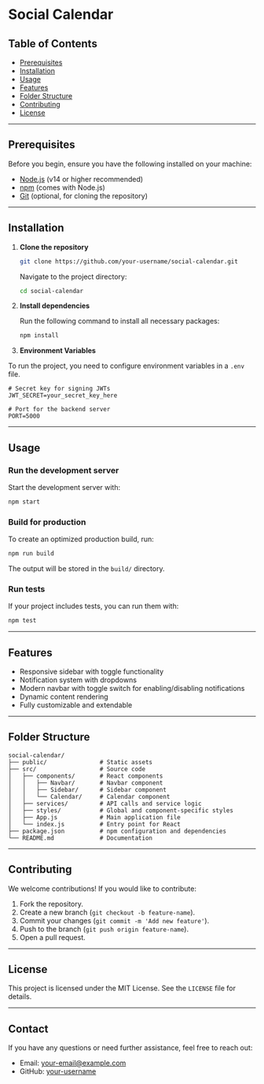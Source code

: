 # Social Calendar

## Table of Contents

- [Prerequisites](#prerequisites)
- [Installation](#installation)
- [Usage](#usage)
- [Features](#features)
- [Folder Structure](#folder-structure)
- [Contributing](#contributing)
- [License](#license)

---

## Prerequisites

Before you begin, ensure you have the following installed on your machine:

- [Node.js](https://nodejs.org/) (v14 or higher recommended)
- [npm](https://www.npmjs.com/) (comes with Node.js)
- [Git](https://git-scm.com/) (optional, for cloning the repository)

---

## Installation

1. **Clone the repository**

   ```bash
   git clone https://github.com/your-username/social-calendar.git
   ```

   Navigate to the project directory:

   ```bash
   cd social-calendar
   ```
2. **Install dependencies**

   Run the following command to install all necessary packages:

   ```bash
   npm install
   ```
3. **Environment Variables**

  To run the project, you need to configure environment variables in a `.env` file.
  ```env
  # Secret key for signing JWTs
  JWT_SECRET=your_secret_key_here

  # Port for the backend server
  PORT=5000
  ```
---

## Usage

### Run the development server

Start the development server with:

```bash
npm start
```

### Build for production

To create an optimized production build, run:

```bash
npm run build
```

The output will be stored in the `build/` directory.

### Run tests

If your project includes tests, you can run them with:

```bash
npm test
```

---

## Features

- Responsive sidebar with toggle functionality
- Notification system with dropdowns
- Modern navbar with toggle switch for enabling/disabling notifications
- Dynamic content rendering
- Fully customizable and extendable

---

## Folder Structure

```
social-calendar/
├── public/               # Static assets
├── src/                  # Source code
│   ├── components/       # React components
│   │   ├── Navbar/       # Navbar component
│   │   ├── Sidebar/      # Sidebar component
│   │   └── Calendar/     # Calendar component
│   ├── services/         # API calls and service logic
│   ├── styles/           # Global and component-specific styles
│   ├── App.js            # Main application file
│   └── index.js          # Entry point for React
├── package.json          # npm configuration and dependencies
└── README.md             # Documentation
```

---

## Contributing

We welcome contributions! If you would like to contribute:

1. Fork the repository.
2. Create a new branch (`git checkout -b feature-name`).
3. Commit your changes (`git commit -m 'Add new feature'`).
4. Push to the branch (`git push origin feature-name`).
5. Open a pull request.

---

## License

This project is licensed under the MIT License. See the `LICENSE` file for details.

---

## Contact

If you have any questions or need further assistance, feel free to reach out:

- Email: [your-email@example.com](mailto:your-email@example.com)
- GitHub: [your-username](https://github.com/your-username)
```
